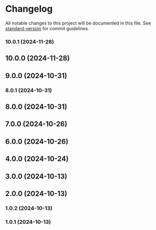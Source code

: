 # Changelog

All notable changes to this project will be documented in this file. See [standard-version](https://github.com/conventional-changelog/standard-version) for commit guidelines.

### 10.0.1 (2024-11-28)

## 10.0.0 (2024-11-28)

## 9.0.0 (2024-10-31)

### 8.0.1 (2024-10-31)

## 8.0.0 (2024-10-31)

## 7.0.0 (2024-10-26)

## 6.0.0 (2024-10-26)

## 4.0.0 (2024-10-24)

## 3.0.0 (2024-10-13)

## 2.0.0 (2024-10-13)

### 1.0.2 (2024-10-13)

### 1.0.1 (2024-10-13)